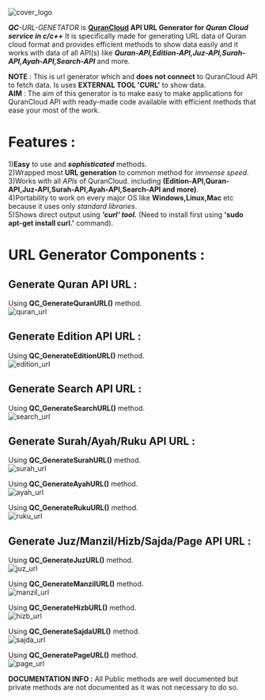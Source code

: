 ![cover_logo](https://github.com/haseeb-heaven/QC-URL-Generator/blob/master/resources/quran_cloud.jpg?raw=true "")

**_QC_**_-URL-GENETATOR_ is **[QuranCloud](https://alquran.cloud/) API URL Generator for _Quran Cloud service in c/c++_**
It is specifically made for generating URL data of Quran cloud format and provides efficient methods to
show data easily and it works with data of all API(s) like **_Quran-API,Edition-API,Juz-API,Surah-API,Ayah-API,Search-API_** and more.

**NOTE** : This is url generator which and **does not connect** to QuranCloud API to fetch data. Is uses **EXTERNAL TOOL 'CURL'** to show data.</br>
**AIM** : The aim of this generator is to make easy to make applications for QuranCloud API with ready-made code available with efficient methods that ease your most of the work.</br>

# Features :
1)**Easy** to use and **_sophisticated_** methods.</br>
2)Wrapped most **URL generation** to common method  for _immense speed_.</br>
3)Works with all _APIs_ of QuranCloud. including **(Edition-API,Quran-API,Juz-API,Surah-API,Ayah-API,Search-API and more)**.</br>
4)Portability to work on every major OS like **Windows,Linux,Mac** etc because it uses only _standard libraries_.</br>
5)Shows direct output using **_'curl' tool._** (Need to install first using **'sudo apt-get install curl.'** command).</br>


# URL Generator Components :

## Generate Quran API URL : 
Using **QC_GenerateQuranURL()** method.</br>
![quran_url](https://github.com/haseeb-heaven/QC-URL-Generator/blob/master/resources/quran_url.jpg?raw=true "")

## Generate Edition API URL : 
Using **QC_GenerateEditionURL()** method.</br>
![edition_url](https://github.com/haseeb-heaven/QC-URL-Generator/blob/master/resources/edition_url.jpg?raw=true "")

## Generate Search API URL : 
Using **QC_GenerateSearchURL()** method.</br>
![search_url](https://github.com/haseeb-heaven/QC-URL-Generator/blob/master/resources/search_url.jpg?raw=true "")

## Generate Surah/Ayah/Ruku API URL :
Using **QC_GenerateSurahURL()** method.</br>
![surah_url](https://github.com/haseeb-heaven/QC-URL-Generator/blob/master/resources/surah_url.jpg?raw=true "")

Using **QC_GenerateAyahURL()** method.</br>
![ayah_url](https://github.com/haseeb-heaven/QC-URL-Generator/blob/master/resources/ayah_url.jpg?raw=true "")

Using **QC_GenerateRukuURL()** method.</br>
![ruku_url](https://github.com/haseeb-heaven/QC-URL-Generator/blob/master/resources/ruku_url.jpg?raw=true "")

## Generate Juz/Manzil/Hizb/Sajda/Page API URL :

Using **QC_GenerateJuzURL()** method.</br>
![juz_url](https://github.com/haseeb-heaven/QC-URL-Generator/blob/master/resources/juz_url.jpg?raw=true "")

Using **QC_GenerateManzilURL()** method.</br>
![manzil_url](https://github.com/haseeb-heaven/QC-URL-Generator/blob/master/resources/manzil_url.jpg?raw=true "")

Using **QC_GenerateHizbURL()** method.</br>
![hizb_url](https://github.com/haseeb-heaven/QC-URL-Generator/blob/master/resources/hizb_url.jpg?raw=true "")

Using **QC_GenerateSajdaURL()** method.</br>
![sajda_url](https://github.com/haseeb-heaven/QC-URL-Generator/blob/master/resources/sajda_url.jpg?raw=true "")

Using **QC_GeneratePageURL()** method.</br>
![page_url](https://github.com/haseeb-heaven/QC-URL-Generator/blob/master/resources/page_url.jpg?raw=true "")

**DOCUMENTATION INFO :**
All Public methods are well documented but private methods are not documented as it was not necessary to do so.

